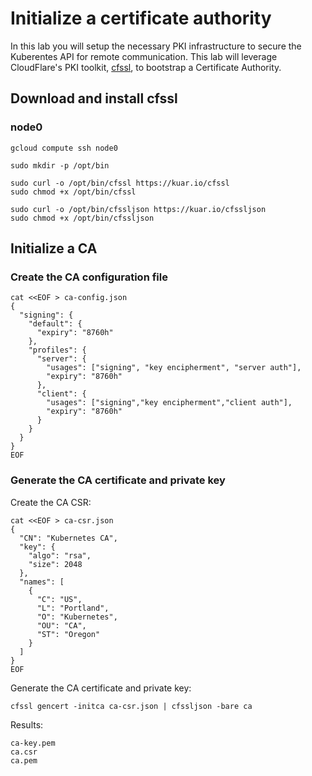 # Initialize a certificate authority

In this lab you will setup the necessary PKI infrastructure to secure the Kuberentes API for remote communication. This lab will leverage CloudFlare's PKI toolkit, [cfssl](https://github.com/cloudflare/cfssl), to bootstrap a Certificate Authority.

## Download and install cfssl

### node0

```
gcloud compute ssh node0
```

```
sudo mkdir -p /opt/bin
```

```
sudo curl -o /opt/bin/cfssl https://kuar.io/cfssl
sudo chmod +x /opt/bin/cfssl
```

```
sudo curl -o /opt/bin/cfssljson https://kuar.io/cfssljson
sudo chmod +x /opt/bin/cfssljson
```

## Initialize a CA

### Create the CA configuration file

```
cat <<EOF > ca-config.json
{
  "signing": {
    "default": {
      "expiry": "8760h"
    },
    "profiles": {
      "server": {
        "usages": ["signing", "key encipherment", "server auth"],
        "expiry": "8760h"
      },
      "client": {
        "usages": ["signing","key encipherment","client auth"],
        "expiry": "8760h"
      }
    }
  }
}
EOF
```

### Generate the CA certificate and private key

Create the CA CSR:

```
cat <<EOF > ca-csr.json
{
  "CN": "Kubernetes CA",
  "key": {
    "algo": "rsa",
    "size": 2048
  },
  "names": [
    {
      "C": "US",
      "L": "Portland",
      "O": "Kubernetes",
      "OU": "CA",
      "ST": "Oregon"
    }
  ]
}
EOF
```

Generate the CA certificate and private key:

```
cfssl gencert -initca ca-csr.json | cfssljson -bare ca
```

Results:

```
ca-key.pem
ca.csr
ca.pem
```
